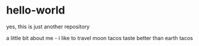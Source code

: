 # hello-world
yes, this is just another repository 

a little bit about me -
i like to travel
moon tacos taste better than earth tacos
